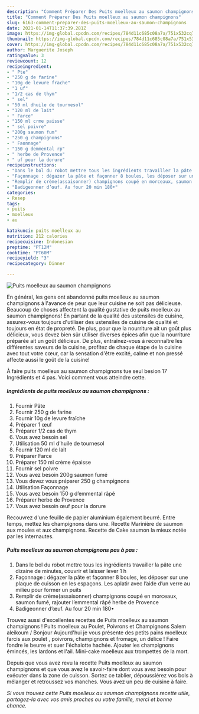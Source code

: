 ```yaml
---
description: "Comment Préparer Des Puits moelleux au saumon champignons"
title: "Comment Préparer Des Puits moelleux au saumon champignons"
slug: 6163-comment-preparer-des-puits-moelleux-au-saumon-champignons
date: 2021-01-14T11:37:39.281Z
image: https://img-global.cpcdn.com/recipes/784d11c685c08a7a/751x532cq70/puits-moelleux-au-saumon-champignons-photo-principale-de-la-recette.jpg
thumbnail: https://img-global.cpcdn.com/recipes/784d11c685c08a7a/751x532cq70/puits-moelleux-au-saumon-champignons-photo-principale-de-la-recette.jpg
cover: https://img-global.cpcdn.com/recipes/784d11c685c08a7a/751x532cq70/puits-moelleux-au-saumon-champignons-photo-principale-de-la-recette.jpg
author: Marguerite Joseph
ratingvalue: 3
reviewcount: 12
recipeingredient:
- " Pte"
- "250 g de farine"
- "10g de levure frache"
- "1 uf"
- "1/2 cas de thym"
- " sel"
- "50 ml dhuile de tournesol"
- "120 ml de lait"
- " Farce"
- "150 ml crme paisse"
- " sel poivre"
- "200g saumon fum"
- "250 g champignons"
- " Faonnage"
- "150 g demmental rp"
- " herbe de Provence"
- " uf pour la dorure"
recipeinstructions:
- "Dans le bol du robot mettre tous les ingrédients travailler la pâte une dizaine de minutes, couvrir et laisser lever 1 h"
- "Façonnage : dégazer la pâte et façonner 8 boules, les déposer sur une plaque de cuisson en les espaçons. Les aplatir avec l’aide d’un verre au milieu pour former un puits"
- "Remplir de crème(assaisonner) champignons coupé en morceaux, saumon fumé, rajouter l’emmental râpé herbe de Provence"
- "Badigeonner d’œuf. Au four 20 min 180•"
categories:
- Resep
tags:
- puits
- moelleux
- au

katakunci: puits moelleux au 
nutrition: 212 calories
recipecuisine: Indonesian
preptime: "PT12M"
cooktime: "PT60M"
recipeyield: "3"
recipecategory: Dinner

---
```



![Puits moelleux au saumon champignons](https://img-global.cpcdn.com/recipes/784d11c685c08a7a/751x532cq70/puits-moelleux-au-saumon-champignons-photo-principale-de-la-recette.jpg)

En général, les gens ont abandonné puits moelleux au saumon champignons à l'avance de peur que leur cuisine ne soit pas délicieuse. Beaucoup de choses affectent la qualité gustative de puits moelleux au saumon champignons! En partant de la qualité des ustensiles de cuisine, assurez-vous toujours d'utiliser des ustensiles de cuisine de qualité et toujours en état de propreté. De plus, pour que la nourriture ait un goût plus délicieux, vous devez bien sûr utiliser diverses épices afin que la nourriture préparée ait un goût délicieux. De plus, entraînez-vous à reconnaître les différentes saveurs de la cuisine, profitez de chaque étape de la cuisine avec tout votre cœur, car la sensation d'être excité, calme et non pressé affecte aussi le goût de la cuisine!

<!--inarticleads1-->

À faire puits moelleux au saumon champignons tue seul besion 17 Ingrédients et 4 pas. Voici comment vous atteindre cette.

##### Ingrédients de puits moelleux au saumon champignons :

1. Fournir  Pâte
1. Fournir 250 g de farine
1. Fournir 10g de levure fraîche
1. Préparer 1 œuf
1. Préparer 1/2 cas de thym
1. Vous avez besoin  sel
1. Utilisation 50 ml d’huile de tournesol
1. Fournir 120 ml de lait
1. Préparer  Farce
1. Préparer 150 ml crème épaisse
1. Fournir  sel poivre
1. Vous avez besoin 200g saumon fumé
1. Vous devez vous préparer 250 g champignons
1. Utilisation  Façonnage
1. Vous avez besoin 150 g d’emmental râpé
1. Préparer  herbe de Provence
1. Vous avez besoin  œuf pour la dorure


Recouvrez d&#39;une feuille de papier aluminium également beurré. Entre temps, mettez les champignons dans une. Recette Marinière de saumon aux moules et aux champignons. Recette de Cake saumon la mieux notée par les internautes. 

<!--inarticleads2-->

##### Puits moelleux au saumon champignons pas à pas :

1. Dans le bol du robot mettre tous les ingrédients travailler la pâte une dizaine de minutes, couvrir et laisser lever 1 h
1. Façonnage : dégazer la pâte et façonner 8 boules, les déposer sur une plaque de cuisson en les espaçons. Les aplatir avec l’aide d’un verre au milieu pour former un puits
1. Remplir de crème(assaisonner) champignons coupé en morceaux, saumon fumé, rajouter l’emmental râpé herbe de Provence
1. Badigeonner d’œuf. Au four 20 min 180•


Trouvez aussi d&#39;excellentes recettes de Puits moelleux au saumon champignons ! Puits moelleux au Poulet, Poivrons et Champignons Salem aleikoum / Bonjour Aujourd&#39;hui je vous présente des petits pains moelleux farcis aux poulet , poivrons, champignons et fromage, un délice ! Faire fondre le beurre et suer l&#39;échalotte hachée. Ajouter les champignons émincés, les lardons et l&#39;ail. Mini-cake moelleux aux trompettes de la mort. 

<!--inarticleads1-->

<p>
Depuis que vous avez revu la recette Puits moelleux au saumon champignons et que vous avez le savoir-faire dont vous avez besoin pour exécuter dans la zone de cuisson. Sortez ce tablier, dépoussiérez vos bols à mélanger et retroussez vos manches. Vous avez un peu de cuisine à faire.
</p>

<p>
<i>Si vous trouvez cette Puits moelleux au saumon champignons recette utile, partagez-la avec vos amis proches ou votre famille, merci et bonne chance.</i>
</p>
